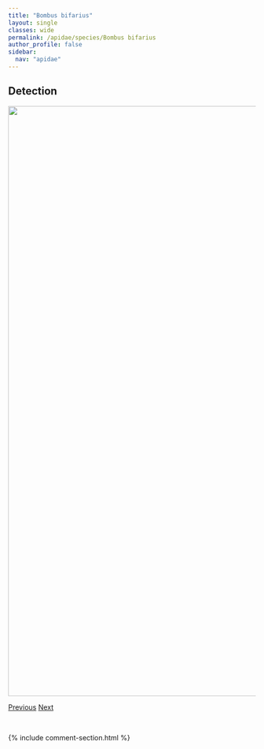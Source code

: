 ```yaml
---
title: "Bombus bifarius"
layout: single
classes: wide
permalink: /apidae/species/Bombus bifarius
author_profile: false
sidebar:
  nav: "apidae"
---
```


<h2>Detection</h2>

<a href="/ANBC/assets/figures/species/Bombus bifarius/range-map.png">
<img src="/ANBC/assets/figures/species/Bombus bifarius/range-map.png" height = "1200" width = "800">
</a>

<a href="/profiles/species/Bombus balteatus" class="pagination--pager" title="PreviousName">Previous</a> <a href="/profiles/species/Bombus bohemicus" class="pagination--pager" title="NextName">Next</a>

<p>&nbsp;</p>

{% include comment-section.html %}
